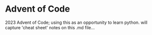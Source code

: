 # Advent of Code
2023 Advent of Code;
using this as an opportunity to learn python. will capture 'cheat sheet' notes on this .md file...
